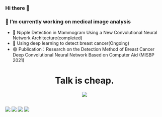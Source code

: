 ### Hi there 👋
### 🔭 I’m currently working on medical image analysis
- 🌱 Nipple Detection in Mammogram Using a New Convolutional Neural Network Architecture(completed)
- 👯 Using deep learning to detect breast cancer(Ongoing)
- 😄 Publication：Research on the Detection Method of Breast Cancer Deep Convolutional Neural Network Based on Computer Aid (MISBP 2021)

<h1 align="center">
    Talk is cheap.
</h1>

<div align="center" ><img order-radius="100px" src="https://vdn1.vzuu.com/SD/e2fea708-2372-11eb-b2b9-b6d50edeb516.mp4?disable_local_cache=1&bu=078babd7&c=avc.0.0&f=mp4&expiration=1655989551&auth_key=1655989551-0-0-05b9325d026b41c428b3b211c5ee303f&v=hw&pu=078babd7"/></div>
<br>

<!--

Here are some ideas to get you started:

- 🔭 I’m currently working on ...
- 🌱 I’m currently learning ...
- 👯 I’m looking to collaborate on ...
- 🤔 I’m looking for help with ...
- 💬 Ask me about ...
- 📫 How to reach me: ...
- 😄 Pronouns: ...
- ⚡ Fun fact: ...
-->





[![](https://img.shields.io/badge/-Python-3776AB?style=flat-square&logo=Python&logoColor=ffffff)](https://www.python.org/)
[![](https://img.shields.io/badge/-Pycharm-000000?style=flat-square&logo=Pychram&logoColor=ffffff)](https://www.jetbrains.com/)
[![](https://img.shields.io/badge/-Pytorch-EE4C2C?style=flat-square&logo=Pytorch&logoColor=ffffff)](https://pytorch.org/)
[![](https://img.shields.io/badge/-jupyter-F37626?style=flat-square&logo=jupyter&logoColor=ffffff)](https://jupyter.org/)




